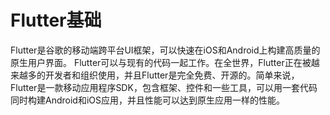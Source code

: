 # Flutter基础

Flutter是谷歌的移动端跨平台UI框架，可以快速在iOS和Android上构建高质量的原生用户界面。 Flutter可以与现有的代码一起工作。在全世界，Flutter正在被越来越多的开发者和组织使用，并且Flutter是完全免费、开源的。简单来说，Flutter是一款移动应用程序SDK，包含框架、控件和一些工具，可以用一套代码同时构建Android和iOS应用，并且性能可以达到原生应用一样的性能。

